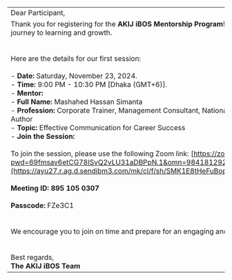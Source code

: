 
|                                                                                                                                                                                                                                                                                                                                                                                                                                                                                                                                                                                                                                                                                                                                                                                                                                                                                                                                                                                                                                                       |
| ----------------------------------------------------------------------------------------------------------------------------------------------------------------------------------------------------------------------------------------------------------------------------------------------------------------------------------------------------------------------------------------------------------------------------------------------------------------------------------------------------------------------------------------------------------------------------------------------------------------------------------------------------------------------------------------------------------------------------------------------------------------------------------------------------------------------------------------------------------------------------------------------------------------------------------------------------------------------------------------------------------------------------------------------------- |
| Dear Participant,                                                                                                                                                                                                                                                                                                                                                                                                                                                                                                                                                                                                                                                                                                                                                                                                                                                                                                                                                                                                                                     |
| Thank you for registering for the **AKIJ iBOS Mentorship Program**! We are excited to have you on this journey to learning and growth.  <br> <br><br>Here are the details for our first session:<br><br>- **Date:** Saturday, November 23, 2024.<br>- **Time:** 9:00 PM - 10:30 PM [Dhaka (GMT+6)].<br>- **Mentor:**<br>    - **Full Name:** Mashahed Hassan Simanta<br>    - **Profession:** Corporate Trainer, Management Consultant, National Best-selling Skill Development Author<br>    - **Topic:** Effective Communication for Career Success<br>- **Join the Session:**<br><br>To join the session, please use the following Zoom link: [https://zoom.us/j/8951050307?pwd=69fmsav6etCG78ISvQ2vLU31aDBPpN.1&omn=98418129267](https://ayu27.r.ag.d.sendibm3.com/mk/cl/f/sh/SMK1E8tHeFuBop1F872frKdgGmqU/hpMSFGUY14Ql)<br><br>**Meeting ID: 895 105 0307**<br><br>**Passcode:** FZe3C1<br><br>  <br>We encourage you to join on time and prepare for an engaging and insightful session.<br><br>  <br>Best regards,  <br>**The AKIJ iBOS Team** |
